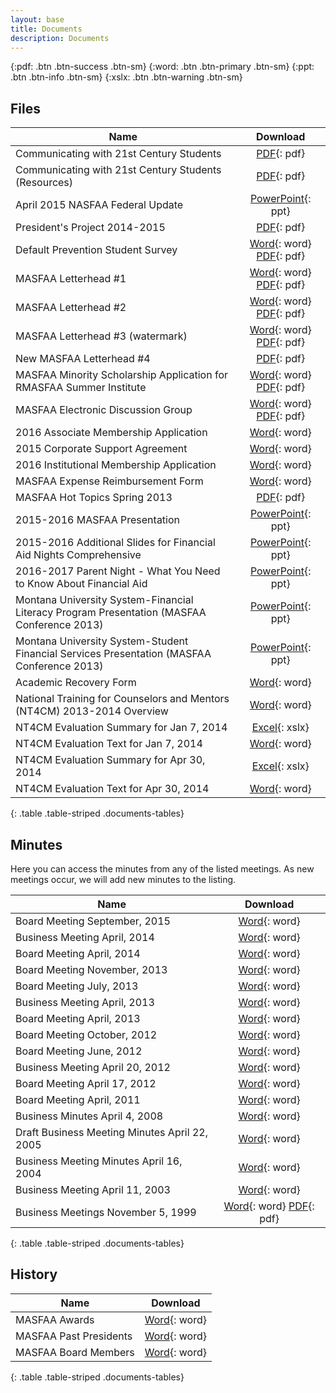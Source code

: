 ```yaml
---
layout: base
title: Documents
description: Documents
---
```


<!-- see http://kramdown.gettalong.org/syntax.html#attribute-list-definitions -->
{:pdf: .btn .btn-success .btn-sm}
{:word: .btn .btn-primary .btn-sm}
{:ppt: .btn .btn-info .btn-sm}
{:xslx: .btn .btn-warning .btn-sm}

## Files

Name                                                                                       | Download
------------------------------------------------------------------------------------------ | :-------------------------------------------------------------------------------------------------------------------------------------:
Communicating with 21st Century Students                                                   | [PDF](downloads/files/Communicating-with-21st-Century-Students.pdf){: pdf}
Communicating with 21st Century Students (Resources)                                       | [PDF](downloads/files/Communicating-with-21st-Century-Students-Resources.pdf){: pdf}
April 2015 NASFAA Federal Update                                                           | [PowerPoint](downloads/files/NASFAA-Federal-Update-April.pptx){: ppt}
President's Project 2014-2015                                                              | [PDF](downloads/files/tribal-college-outreach-presidents-project.pdf){: pdf}
Default Prevention Student Survey                                                          | [Word](downloads/files/student_survey.doc){: word} [PDF](downloads/files/Default-Prevention-Student-Survey.pdf){: pdf}
MASFAA Letterhead #1                                                                       | [Word](downloads/files/MASFAA_Letterhead_1.doc){: word} [PDF](downloads/files/MASFAA_Letterhead_1.pdf){: pdf}
MASFAA Letterhead #2                                                                       | [Word](downloads/files/MASFAA_Letterhead_2.docx){: word} [PDF](downloads/files/MASFAA_Letterhead_2.pdf){: pdf}
MASFAA Letterhead #3 (watermark)                                                           | [Word](downloads/files/MASFAA_Watermark.docx){: word} [PDF](downloads/files/MASFAA_Watermark.pdf){: pdf}
New MASFAA Letterhead #4                                                                   | [PDF](downloads/files/MASFAA_Letterhead_4.pdf){: pdf}
MASFAA Minority Scholarship Application for RMASFAA Summer Institute                       | [Word](downloads/files/MASFAA-Minority-Scholarship-Application.doc){: word} [PDF](downloads/files/masfaaminorityscholarship.pdf){: pdf}
MASFAA Electronic Discussion Group                                                         | [Word](downloads/files/Masfaa-Listserv.doc){: word} [PDF](downloads/files/MASFAAlistserv.pdf){: pdf}
2016 Associate Membership Application                                                      | [Word](downloads/files/2016-associate-membership-application.doc){: word}
2015 Corporate Support Agreement                                                           | [Word](downloads/files/masfaa-corporate-support-agreement-2015.docx){: word}
2016 Institutional Membership Application                                                  | [Word](downloads/files/2016-institutional-membership-application.doc){: word}
MASFAA Expense Reimbursement Form                                                          | [Word](downloads/files/Expense-Reimbursement-Form.docx){: word}
MASFAA Hot Topics Spring 2013                                                              | [PDF](downloads/files/MASFAA-Hot-Topics-Spring-2013-for-Web-Posting.pdf){: pdf}
2015-2016 MASFAA Presentation                                                              | [PowerPoint](downloads/files/masfaa-2015-2016.pptx){: ppt}
2015-2016 Additional Slides for Financial Aid Nights Comprehensive                         | [PowerPoint](downloads/files/masfaa-2015-2016-additional.pptx){: ppt}
2016-2017 Parent Night - What You Need to Know About Financial Aid                         | [PowerPoint](downloads/files/2016-2017-SAF-Parent-Night.pptx){: ppt}
Montana University System-Financial Literacy Program Presentation (MASFAA Conference 2013) | [PowerPoint](downloads/files/MUS-Financial-Literacy-Program-MASFAA-Conf-Presentation-2013.ppt){: ppt}
Montana University System-Student Financial Services Presentation (MASFAA Conference 2013) | [PowerPoint](downloads/files/MUS-Student-Fin-Services-MASFAA-Conf-Pres-2013.ppt){: ppt}
Academic Recovery Form                                                                     | [Word](downloads/files/Academic-Recovery-Plan-form-F.doc){: word}
National Training for Counselors and Mentors (NT4CM) 2013-2014 Overview                    | [Word](downloads/files/NT4CM-1314-Overview.docx){: word}
NT4CM Evaluation Summary for Jan 7, 2014                                                   | [Excel](downloads/files/NT4CM-Evaluation-Summary-010714.xlsx){: xslx}
NT4CM Evaluation Text for Jan 7, 2014                                                      | [Word](downloads/files/NT4CM-Evaluation-Text-010714.docx){: word}
NT4CM Evaluation Summary for Apr 30, 2014                                                  | [Excel](downloads/files/NT4CM-Evaluation-Summary-043014.xlsx){: xslx}
NT4CM Evaluation Text for Apr 30, 2014                                                     | [Word](downloads/files/NT4CM-Evaluation-Text-043014.docx){: word}
{: .table .table-striped .documents-tables}

## Minutes

Here you can access the minutes from any of the listed meetings. As new meetings occur, we will add new minutes to the listing.

Name                                          | Download
--------------------------------------------- | :----------------------------------------------------------------------------------------------------------------------------------------:
Board Meeting September, 2015                 | [Word](downloads/minutes/MASFAA%20Board%20Meeting%20Minutes%2009%2018%202015.docx){: word}
Business Meeting April, 2014                  | [Word](downloads/minutes/4-25-14-masfaa-business-meeting%20notes.docx){: word}
Board Meeting April, 2014                     | [Word](downloads/minutes/4-23-14-masfaa-board-meeting%20minutes.docx){: word}
Board Meeting November, 2013                  | [Word](downloads/minutes/nov1masfaa-board-meeting.docx){: word}
Board Meeting July, 2013                      | [Word](downloads/minutes/july25masfaa-board-meeting.docx){: word}
Business Meeting April, 2013                  | [Word](downloads/minutes/masfaa-2013-business-meeting-minutes-2.doc){: word}
Board Meeting April, 2013                     | [Word](downloads/minutes/april-17-masfaa-board-meeting.doc){: word}
Board Meeting October, 2012                   | [Word](downloads/minutes/masfaa-board-meeting-minutes-october-2012.doc){: word}
Board Meeting June, 2012                      | [Word](downloads/minutes/MASFAA%20Board%20Meeting%20June%202012%20Minutes.docx){: word}
Business Meeting April 20, 2012               | [Word](downloads/minutes/MASFAA%20Business%20Meeting%204_20_2012.doc){: word}
Board Meeting April 17, 2012                  | [Word](downloads/minutes/MASFAA%20Board%20Meeting%204_17_2012.doc){: word}
Board Meeting April, 2011                     | [Word](downloads/minutes/masfaa-april-2011-business-meeting-minutes.doc){: word}
Business Minutes April 4, 2008                | [Word](downloads/minutes/MASFAA_Business_Meeting_42008.doc){: word}
Draft Business Meeting Minutes April 22, 2005 | [Word](downloads/minutes/masfaa_business_meeting_4_05.doc){: word}
Business Meeting Minutes April 16, 2004       | [Word](downloads/minutes/MASFAA_Business_Meeting_4_16_04.doc){: word}
Business Meeting April 11, 2003               | [Word](downloads/minutes/MASFAA_spring_03_Business_Meeting.doc){: word}
Business Meetings November 5, 1999            | [Word](downloads/minutes/MASFAA1199.doc){: word} [PDF](downloads/minutes/MASFAA1199.pdf){: pdf}
{: .table .table-striped .documents-tables}

## History

Name                   | Download
---------------------- | :-------------------------------------------------------------------------------:
MASFAA Awards          | [Word](downloads/history/MASFAA_Awards.doc){: word}
MASFAA Past Presidents | [Word](downloads/history/MASFAA_Past_Presidents.doc){: word}
MASFAA Board Members   | [Word](downloads/history/MASFAA_Board_Members.doc){: word}
{: .table .table-striped .documents-tables}
